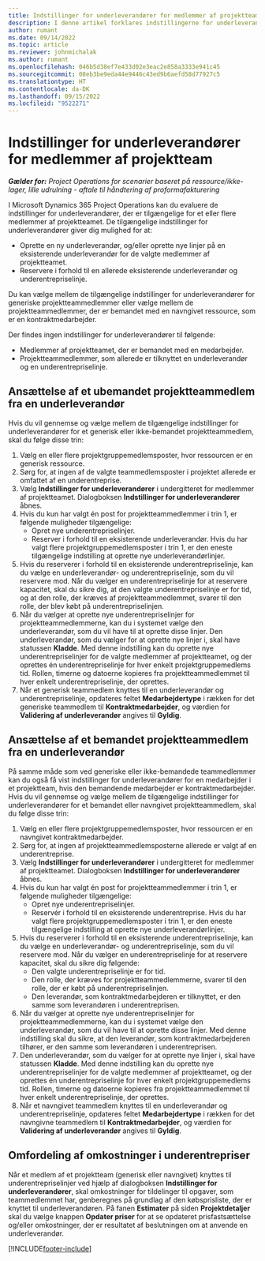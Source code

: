 ```yaml
---
title: Indstillinger for underleverandører for medlemmer af projektteam
description: I denne artikel forklares indstillingerne for underleverandører for projektteammedlemmer i Microsoft Dynamics 365 Project Operations.
author: rumant
ms.date: 09/14/2022
ms.topic: article
ms.reviewer: johnmichalak
ms.author: rumant
ms.openlocfilehash: 046b5d38ef7e433d02e3eac2e858a3333e941c45
ms.sourcegitcommit: 08eb3be9eda44e9446c43ed9b6aefd58d77927c5
ms.translationtype: HT
ms.contentlocale: da-DK
ms.lasthandoff: 09/15/2022
ms.locfileid: "9522271"
---
```

# <a name="subcontracting-options-for-project-team-members"></a>Indstillinger for underleverandører for medlemmer af projektteam

_**Gælder for:** Project Operations for scenarier baseret på ressource/ikke-lager, lille udrulning - aftale til håndtering af proformafakturering_

I Microsoft Dynamics 365 Project Operations kan du evaluere de indstillinger for underleverandører, der er tilgængelige for et eller flere medlemmer af projektteamet. De tilgængelige indstillinger for underleverandører giver dig mulighed for at:

- Oprette en ny underleverandør, og/eller oprette nye linjer på en eksisterende underleverandør for de valgte medlemmer af projektteamet. 
- Reservere i forhold til en allerede eksisterende underleverandør og underentrepriselinje. 

Du kan vælge mellem de tilgængelige indstillinger for underleverandører for generiske projektteammedlemmer eller vælge mellem de projektteammedlemmer, der er bemandet med en navngivet ressource, som er en kontraktmedarbejder. 

Der findes ingen indstillinger for underleverandører til følgende:

- Medlemmer af projektteamet, der er bemandet med en medarbejder. 
- Projektteammedlemmer, som allerede er tilknyttet en underleverandør og en underentrepriselinje. 

## <a name="subcontracting-an-unstaffed-project-team-member"></a>Ansættelse af et ubemandet projektteammedlem fra en underleverandør

Hvis du vil gennemse og vælge mellem de tilgængelige indstillinger for underleverandører for et generisk eller ikke-bemandet projektteammedlem, skal du følge disse trin:

1. Vælg en eller flere projektgruppemedlemsposter, hvor ressourcen er en generisk ressource.
2. Sørg for, at ingen af de valgte teammedlemsposter i projektet allerede er omfattet af en underentreprise. 
3. Vælg **Indstillinger for underleverandører** i undergitteret for medlemmer af projektteamet. Dialogboksen **Indstillinger for underleverandører** åbnes. 
4. Hvis du kun har valgt én post for projektteammedlemmer i trin 1, er følgende muligheder tilgængelige:
    - Opret nye underentrepriselinjer. 
    - Reserver i forhold til en eksisterende underleverandør. Hvis du har valgt flere projektgruppemedlemsposter i trin 1, er den eneste tilgængelige indstilling at oprette nye underleverandørlinjer.
5. Hvis du reserverer i forhold til en eksisterende underentrepriselinje, kan du vælge en underleverandør- og underentrepriselinje, som du vil reservere mod. Når du vælger en underentrepriselinje for at reservere kapacitet, skal du sikre dig, at den valgte underentrepriselinje er for tid, og at den rolle, der kræves af projektteammedlemmet, svarer til den rolle, der blev købt på underentrepriselinjen.
6. Når du vælger at oprette nye underentrepriselinjer for projektteammedlemmerne, kan du i systemet vælge den underleverandør, som du vil have til at oprette disse linjer. Den underleverandør, som du vælger for at oprette nye linjer i, skal have statussen **Kladde**. Med denne indstilling kan du oprette nye underentrepriselinjer for de valgte medlemmer af projektteamet, og der oprettes én underentrepriselinje for hver enkelt projektgruppemedlems tid. Rollen, timerne og datoerne kopieres fra projektteammedlemmet til hver enkelt underentrepriselinje, der oprettes. 
7. Når et generisk teammedlem knyttes til en underleverandør og underentrepriselinje, opdateres feltet **Medarbejdertype** i rækken for det generiske teammedlem til **Kontraktmedarbejder**, og værdien for **Validering af underleverandør** angives til **Gyldig**.

## <a name="subcontracting-a-staffed-project-team-member"></a>Ansættelse af et bemandet projektteammedlem fra en underleverandør

På samme måde som ved generiske eller ikke-bemandede teammedlemmer kan du også få vist indstillinger for underleverandører for en medarbejder i et projektteam, hvis den bemandende medarbejder er kontraktmedarbejder. Hvis du vil gennemse og vælge mellem de tilgængelige indstillinger for underleverandører for et bemandet eller navngivet projektteammedlem, skal du følge disse trin:

1. Vælg en eller flere projektgruppemedlemsposter, hvor ressourcen er en navngivet kontraktmedarbejder.
2. Sørg for, at ingen af projektteammedlemsposterne allerede er valgt af en underentreprise. 
3. Vælg **Indstillinger for underleverandører** i undergitteret for medlemmer af projektteamet. Dialogboksen **Indstillinger for underleverandører** åbnes. 
4. Hvis du kun har valgt én post for projektteammedlemmer i trin 1, er følgende muligheder tilgængelige:
      - Opret nye underentrepriselinjer.
      - Reservér i forhold til en eksisterende underentreprise.
  Hvis du har valgt flere projektgruppemedlemsposter i trin 1, er den eneste tilgængelige indstilling at oprette nye underleverandørlinjer.
5. Hvis du reserverer i forhold til en eksisterende underentrepriselinje, kan du vælge en underleverandør- og underentrepriselinje, som du vil reservere mod. Når du vælger en underentrepriselinje for at reservere kapacitet, skal du sikre dig følgende:
      - Den valgte underentrepriselinje er for tid. 
      - Den rolle, der kræves for projektteammedlemmerne, svarer til den rolle, der er købt på underentrepriselinjen. 
      - Den leverandør, som kontraktmedarbejderen er tilknyttet, er den samme som leverandøren i underentreprisen.
6. Når du vælger at oprette nye underentrepriselinjer for projektteammedlemmerne, kan du i systemet vælge den underleverandør, som du vil have til at oprette disse linjer. Med denne indstilling skal du sikre, at den leverandør, som kontraktmedarbejderen tilhører, er den samme som leverandøren i underentreprisen. 
7. Den underleverandør, som du vælger for at oprette nye linjer i, skal have statussen **Kladde**. Med denne indstilling kan du oprette nye underentrepriselinjer for de valgte medlemmer af projektteamet, og der oprettes én underentrepriselinje for hver enkelt projektgruppemedlems tid. Rollen, timerne og datoerne kopieres fra projektteammedlemmet til hver enkelt underentrepriselinje, der oprettes.  
8. Når et navngivet teammedlem knyttes til en underleverandør og underentrepriselinje, opdateres feltet **Medarbejdertype** i rækken for det navngivne teammedlem til **Kontraktmedarbejder**, og værdien for **Validering af underleverandør** angives til **Gyldig**.

## <a name="re-costing-subcontractor-assignments"></a>Omfordeling af omkostninger i underentrepriser

Når et medlem af et projektteam (generisk eller navngivet) knyttes til underentrepriselinjer ved hjælp af dialogboksen **Indstillinger for underleverandører**, skal omkostninger for tildelinger til opgaver, som teammedlemmet har, genberegnes på grundlag af den købsprisliste, der er knyttet til underleverandøren. På fanen **Estimater** på siden **Projektdetaljer** skal du vælge knappen **Opdater priser** for at se opdateret prisfastsættelse og/eller omkostninger, der er resultatet af beslutningen om at anvende en underleverandør.

[!INCLUDE[footer-include](../../includes/footer-banner.md)]
